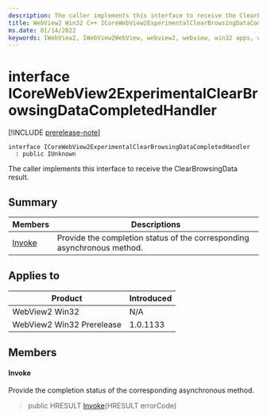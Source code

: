 ```yaml
---
description: The caller implements this interface to receive the ClearBrowsingData result.
title: WebView2 Win32 C++ ICoreWebView2ExperimentalClearBrowsingDataCompletedHandler
ms.date: 01/14/2022
keywords: IWebView2, IWebView2WebView, webview2, webview, win32 apps, win32, edge, ICoreWebView2, ICoreWebView2Controller, browser control, edge html, ICoreWebView2ExperimentalClearBrowsingDataCompletedHandler
---
```


# interface ICoreWebView2ExperimentalClearBrowsingDataCompletedHandler

[!INCLUDE [prerelease-note](../includes/prerelease-note.md)]

```
interface ICoreWebView2ExperimentalClearBrowsingDataCompletedHandler
  : public IUnknown
```

The caller implements this interface to receive the ClearBrowsingData result.

## Summary

 Members                        | Descriptions
--------------------------------|---------------------------------------------
[Invoke](#invoke) | Provide the completion status of the corresponding asynchronous method.

## Applies to

Product                         | Introduced
--------------------------------|---------------------------------------------
WebView2 Win32            |    N/A
WebView2 Win32 Prerelease |    1.0.1133

## Members

#### Invoke

Provide the completion status of the corresponding asynchronous method.

> public HRESULT [Invoke](#invoke)(HRESULT errorCode)

